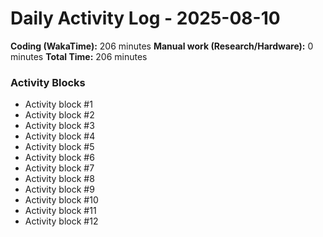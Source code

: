 # Daily Activity Log - 2025-08-10

**Coding (WakaTime):** 206 minutes
**Manual work (Research/Hardware):** 0 minutes
**Total Time:** 206 minutes

### Activity Blocks
- Activity block #1
- Activity block #2
- Activity block #3
- Activity block #4
- Activity block #5
- Activity block #6
- Activity block #7
- Activity block #8
- Activity block #9
- Activity block #10
- Activity block #11
- Activity block #12
